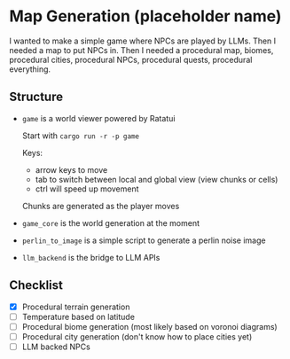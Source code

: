 # Map Generation (placeholder name)

I wanted to make a simple game where NPCs are played by LLMs. Then I needed a map to put NPCs in. Then I needed a procedural map, biomes, procedural cities, procedural NPCs, procedural quests, procedural everything.

## Structure

- `game` is a world viewer powered by Ratatui

  Start with `cargo run -r -p game`

  Keys:

  - arrow keys to move
  - tab to switch between local and global view (view chunks or cells)
  - ctrl will speed up movement

  Chunks are generated as the player moves

- `game_core` is the world generation at the moment
- `perlin_to_image` is a simple script to generate a perlin noise image
- `llm_backend` is the bridge to LLM APIs

## Checklist

- [x] Procedural terrain generation
- [ ] Temperature based on latitude
- [ ] Procedural biome generation (most likely based on voronoi diagrams)
- [ ] Procedural city generation (don't know how to place cities yet)
- [ ] LLM backed NPCs
